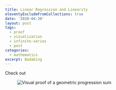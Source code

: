 ```yaml
---
title: Linear Regression and Linearity
eleventyExcludeFromCollections: true
date: '2020-04-20'
layout: post
tags:
  - proof
  - visualization
  - infinite-series
  - post
categories:
  - mathematics
excerpt: Badabing
---
```

Check out

<figure>
  <img src="/media/lin-reg-ellipse.svg" alt="Visual proof of a geometric progression sum" class="img-responsive">
</figure>

